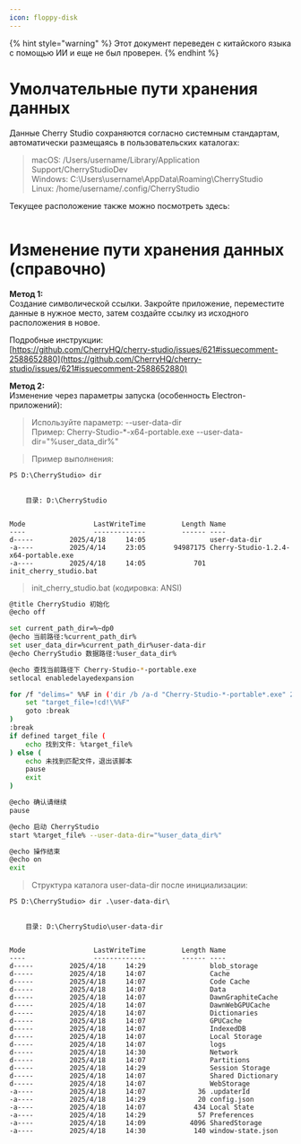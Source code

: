 ```yaml
---
icon: floppy-disk
---
```


{% hint style="warning" %}
Этот документ переведен с китайского языка с помощью ИИ и еще не был проверен.
{% endhint %}

# Умолчательные пути хранения данных

Данные Cherry Studio сохраняются согласно системным стандартам, автоматически размещаясь в пользовательских каталогах:

> macOS: /Users/username/Library/Application Support/CherryStudioDev  
> Windows: C:\Users\username\AppData\Roaming\CherryStudio  
> Linux: /home/username/.config/CherryStudio  

Текущее расположение также можно посмотреть здесь:  
<figure><img src="../../.gitbook/assets/image (31).png" alt=""><figcaption></figcaption></figure>



# Изменение пути хранения данных (справочно)

**Метод 1:**  
Создание символической ссылки. Закройте приложение, переместите данные в нужное место, затем создайте ссылку из исходного расположения в новое.  

Подробные инструкции:  
[https://github.com/CherryHQ/cherry-studio/issues/621#issuecomment-2588652880](https://github.com/CherryHQ/cherry-studio/issues/621#issuecomment-2588652880)

**Метод 2:**  
Изменение через параметры запуска (особенность Electron-приложений):

> Используйте параметр:
> --user-data-dir  
> Пример: Cherry-Studio-*-x64-portable.exe --user-data-dir="%user_data_dir%"

> Пример выполнения:

```shell
PS D:\CherryStudio> dir


    目录: D:\CherryStudio


Mode                 LastWriteTime         Length Name
----                 -------------         ------ ----
d-----         2025/4/18     14:05                user-data-dir
-a----         2025/4/14     23:05       94987175 Cherry-Studio-1.2.4-x64-portable.exe
-a----         2025/4/18     14:05            701 init_cherry_studio.bat
```

> init_cherry_studio.bat (кодировка: ANSI)

```bash
@title CherryStudio 初始化
@echo off

set current_path_dir=%~dp0
@echo 当前路径:%current_path_dir%
set user_data_dir=%current_path_dir%user-data-dir
@echo CherryStudio 数据路径:%user_data_dir%

@echo 查找当前路径下 Cherry-Studio-*-portable.exe
setlocal enabledelayedexpansion

for /f "delims=" %%F in ('dir /b /a-d "Cherry-Studio-*-portable*.exe" 2^>nul') do ( #此代码适配 GitHub 和官网下载的版本，其他请自行修改
    set "target_file=!cd!\%%F"
    goto :break
)
:break
if defined target_file (
    echo 找到文件: %target_file%
) else (
    echo 未找到匹配文件，退出该脚本
    pause
    exit
)

@echo 确认请继续
pause

@echo 启动 CherryStudio
start %target_file% --user-data-dir="%user_data_dir%"

@echo 操作结束
@echo on
exit
```

> Структура каталога user-data-dir после инициализации:

```shell
PS D:\CherryStudio> dir .\user-data-dir\


    目录: D:\CherryStudio\user-data-dir


Mode                 LastWriteTime         Length Name
----                 -------------         ------ ----
d-----         2025/4/18     14:29                blob_storage
d-----         2025/4/18     14:07                Cache
d-----         2025/4/18     14:07                Code Cache
d-----         2025/4/18     14:07                Data
d-----         2025/4/18     14:07                DawnGraphiteCache
d-----         2025/4/18     14:07                DawnWebGPUCache
d-----         2025/4/18     14:07                Dictionaries
d-----         2025/4/18     14:07                GPUCache
d-----         2025/4/18     14:07                IndexedDB
d-----         2025/4/18     14:07                Local Storage
d-----         2025/4/18     14:07                logs
d-----         2025/4/18     14:30                Network
d-----         2025/4/18     14:07                Partitions
d-----         2025/4/18     14:29                Session Storage
d-----         2025/4/18     14:07                Shared Dictionary
d-----         2025/4/18     14:07                WebStorage
-a----         2025/4/18     14:07             36 .updaterId
-a----         2025/4/18     14:29             20 config.json
-a----         2025/4/18     14:07            434 Local State
-a----         2025/4/18     14:29             57 Preferences
-a----         2025/4/18     14:09           4096 SharedStorage
-a----         2025/4/18     14:30            140 window-state.json
```